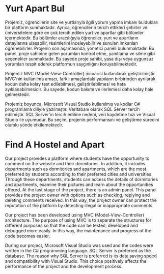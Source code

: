 # Yurt Apart Bul

Projemiz, öğrencilerin site ve yurtlarıyla ilgili yorum yapma imkanı buldukları bir platform sunmaktadır. 
Ayrıca, öğrencilerin tercih ettikleri şehirler ve üniversitelere göre en çok tercih edilen yurt ve apartlar gibi bölümler içermektedir. 
Bu bölümler aracılığıyla öğrenciler, yurt ve apartların detaylarına ulaşabilir, resimlerini inceleyebilir ve sunulan imkanları öğrenebilirler. 
Projenin son aşamasında, yönetici paneli bulunmaktadır. Bu panel, proje sahibine gelen yorumları kontrol etme, yanıtlama ve silme gibi seçenekler sunmaktadır. 
Bu sayede proje sahibi, yasa dışı veya uygunsuz yorumları tespit ederek platformun saygınlığını koruyabilmektedir.

Projemiz MVC (Model-View-Controller) mimarisi kullanılarak geliştirilmiştir. 
MVC'nin kullanılma amacı, farklı amaçlardaki yapıların birbirinden ayrılarak kodun daha kolay test edilebilmesi, geliştirilebilmesi ve hata ayıklanabilmesidir. 
Bu sayede, kodun bakımı ve ilerlemesi daha kolay hale gelmektedir. 

Projemiz boyunca, Microsoft Visual Studio kullanılmış ve kodlar C# programlama diliyle yazılmıştır. 
Veritabanı olarak SQL Server tercih edilmiştir. SQL Server'ın tercih edilme nedeni, veri kaydetme hızı ve Visual Studio ile uyumudur. 
Bu seçim, projenin performansını ve geliştirme sürecini olumlu yönde etkilemektedir.

# Find A Hostel and Apart

Our project provides a platform where students have the opportunity to comment on the website and their dormitories. 
In addition, it includes departments such as dormitories and apartments, which are the most preferred by students according to their preferred cities and universities. 
Through these departments, students can access the details of dormitories and apartments, examine their pictures and learn about the opportunities offered. 
At the last stage of the project, there is an admin panel. This panel provides the project owner with options such as checking, replying and deleting comments received. 
In this way, the project owner can protect the reputation of the platform by detecting illegal or inappropriate comments.

Our project has been developed using MVC (Model-View-Controller) architecture. 
The purpose of using MVC is to separate the structures for different purposes so that the code can be tested, developed and debugged more easily. 
In this way, the maintenance and progress of the code becomes easier. 

During our project, Microsoft Visual Studio was used and the codes were written in the C# programming language. 
SQL Server is preferred as the database. The reason why SQL Server is preferred is its data saving speed and compatibility with Visual Studio. 
This choice positively affects the performance of the project and the development process.

